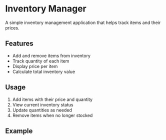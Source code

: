 # Inventory Manager
A simple inventory management application that helps track items and their prices.

## Features
- Add and remove items from inventory
- Track quantity of each item
- Display price per item
- Calculate total inventory value

## Usage
1. Add items with their price and quantity
2. View current inventory status
3. Update quantities as needed
4. Remove items when no longer stocked

## Example
